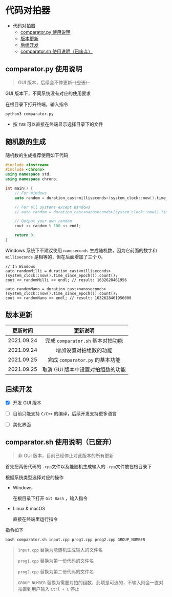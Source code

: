 # 代码对拍器

* [代码对拍器](#代码对拍器)
   * [comparator.py 使用说明](#comparatorpy-使用说明)
   * [版本更新](#版本更新)
   * [后续开发](#后续开发)
   * [comparator.sh 使用说明（已废弃）](#comparatorsh-使用说明已废弃)


## comparator.py 使用说明 

> GUI 版本，后续会不停更新~~（应该）~~

GUI 版本下，不同系统没有对应的使用要求

在根目录下打开终端，输入指令

```
python3 comparator.py
```

- 按 `TAB` 可以直接在终端显示选择目录下的文件



## 随机数的生成

随机数的生成推荐使用如下代码

```c++
#include <iostream>
#include <chrono>
using namespace std;
using namespace chrono;

int main() {
    // For Windows
    auto random = duration_cast<milliseconds>(system_clock::now().time_since_epoch()).count();

    // For all systems except Windows
    // auto random = duration_cast<nanoseconds>(system_clock::now().time_since_epoch()).count();

    // Output your own random
    cout << random % 100 << endl;

    return 0;
}
```



Windows 系统下不建议使用 `nanoseconds` 生成随机数，因为它前面的数字和 `milliseconds` 是相等的，但在后面增加了三个 0。

```
// In Windows
auto randomMilli = duration_cast<milliseconds>(system_clock::now().time_since_epoch()).count();
cout << randomMilli << endl; // result: 1632628461956

auto randomNano = duration_cast<nanoseconds>(system_clock::now().time_since_epoch()).count();
cout << randomNano << endl; // result: 1632628461956000
```




## 版本更新

|  更新时间  |             更新说明              |
| :--------: | :-------------------------------: |
| 2021.09.24 | 完成 `comparator.sh` 基本对拍功能 |
| 2021.09.24 |      增加设置对拍组数的功能       |
| 2021.09.25 |  完成 `comparator.py` 的基本功能  |
| 2021.09.25 | 取消 GUI 版本中设置对拍组数的功能 |



## 后续开发

- [x] 开发 GUI 版本
- [ ] 目前只能支持 `C/C++` 的编译，后续开发支持更多语言
- [ ] 美化界面



## comparator.sh 使用说明（已废弃）

> 非 GUI 版本，目前已经停止对此版本的所有更新

首先把两份代码的 `.cpp`文件以及能随机生成输入的 `.cpp`文件放在根目录下

根据系统类型选择对应的操作

- Windows

  在根目录下打开 `Git Bash` ，输入指令
- Linux & macOS

  直接在终端里运行指令

指令如下

```shell
bash comparator.sh input.cpp prog1.cpp prog2.cpp GROUP_NUMBER
```

> `input.cpp` 替换为能随机生成输入的文件名
>
> `prog1.cpp` 替换为第一份代码的文件名
>
> `prog2.cpp` 替换为第二份代码的文件名
>
> `GROUP_NUMBER` 替换为需要对拍的组数，此项是可选的，不输入则会一直对拍直到用户输入 `Ctrl + C` 停止

